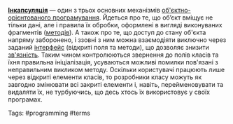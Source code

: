 **[Інкапсуляція](https://uk.wikipedia.org/wiki/%D0%86%D0%BD%D0%BA%D0%B0%D0%BF%D1%81%D1%83%D0%BB%D1%8F%D1%86%D1%96%D1%8F_(%D0%BF%D1%80%D0%BE%D0%B3%D1%80%D0%B0%D0%BC%D1%83%D0%B2%D0%B0%D0%BD%D0%BD%D1%8F))** — один з трьох основних механізмів [об'єктно-орієнтованого програмування](https://uk.wikipedia.org/wiki/%D0%9E%D0%B1%27%D1%94%D0%BA%D1%82%D0%BD%D0%BE-%D0%BE%D1%80%D1%96%D1%94%D0%BD%D1%82%D0%BE%D0%B2%D0%B0%D0%BD%D0%B5_%D0%BF%D1%80%D0%BE%D0%B3%D1%80%D0%B0%D0%BC%D1%83%D0%B2%D0%B0%D0%BD%D0%BD%D1%8F "Об'єктно-орієнтоване програмування"). Йдеться про те, що об’єкт вміщує не тільки дані, але і правила їх обробки, оформлені в вигляді виконуваних фрагментів ([методів](https://uk.wikipedia.org/wiki/%D0%9C%D0%B5%D1%82%D0%BE%D0%B4_\(%D0%BF%D1%80%D0%BE%D0%B3%D1%80%D0%B0%D0%BC%D1%83%D0%B2%D0%B0%D0%BD%D0%BD%D1%8F\) "Метод (програмування)")). А також про те, що доступ до стану об'єкта напряму заборонено, і ззовні з ним можна взаємодіяти виключно через заданий [інтерфейс](https://uk.wikipedia.org/wiki/%D0%86%D0%BD%D1%82%D0%B5%D1%80%D1%84%D0%B5%D0%B9%D1%81_\(%D0%BE%D0%B1%27%D1%94%D0%BA%D1%82%D0%BD%D0%BE-%D0%BE%D1%80%D1%96%D1%94%D0%BD%D1%82%D0%BE%D0%B2%D0%B0%D0%BD%D0%B5_%D0%BF%D1%80%D0%BE%D0%B3%D1%80%D0%B0%D0%BC%D1%83%D0%B2%D0%B0%D0%BD%D0%BD%D1%8F\) "Інтерфейс (об'єктно-орієнтоване програмування)") (відкриті поля та методи), що дозволяє знизити [зв'язність](https://uk.wikipedia.org/wiki/%D0%97%D0%B2%27%D1%8F%D0%B7%D0%BD%D1%96%D1%81%D1%82%D1%8C_\(%D0%BF%D1%80%D0%BE%D0%B3%D1%80%D0%B0%D0%BC%D1%83%D0%B2%D0%B0%D0%BD%D0%BD%D1%8F\) "Зв'язність (програмування)"). Таким чином контролюються звернення до полів класів та їхня правильна ініціалізація, усуваються можливі помилки пов'язані з неправильним викликом методу. Оскільки користувачі працюють лише через відкриті елементи класів, то розробники класу можуть як завгодно змінювати всі закриті елементи і, навіть, перейменовувати та видаляти їх, не турбуючись, що десь хтось їх використовує у своїх програмах.

Tags: #programming #terms